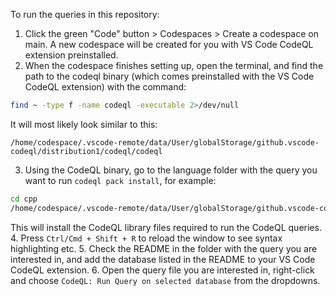 To run the queries in this repository:
1. Click the green "Code" button > Codespaces > Create a codespace on main. A new codespace will be created for you with VS Code CodeQL extension preinstalled.
2. When the codespace finishes setting up, open the terminal, and find the path to the codeql binary (which comes preinstalled with the VS Code CodeQL extension) with the command:
```bash
find ~ -type f -name codeql -executable 2>/dev/null
```
It will most likely look similar to this:
```
/home/codespace/.vscode-remote/data/User/globalStorage/github.vscode-codeql/distribution1/codeql/codeql
```
3. Using the CodeQL binary, go to the language folder with the query you want to run `codeql pack install`, for example:
```bash
cd cpp
/home/codespace/.vscode-remote/data/User/globalStorage/github.vscode-codeql/distribution1/codeql/codeql pack install
```
This will install the CodeQL library files required to run the CodeQL queries.
4. Press `Ctrl/Cmd + Shift + R` to reload the window to see syntax highlighting etc. 
5. Check the README in the folder with the query you are interested in, and add the database listed in the README to your VS Code CodeQL extension.
6. Open the query file you are interested in, right-click and choose `CodeQL: Run Query on selected database` from the dropdowns.
